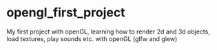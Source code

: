 # opengl_first_project
My first project with openGL, learning how to render 2d and 3d objects, load textures, play sounds etc. with openGL (glfw and glew)
